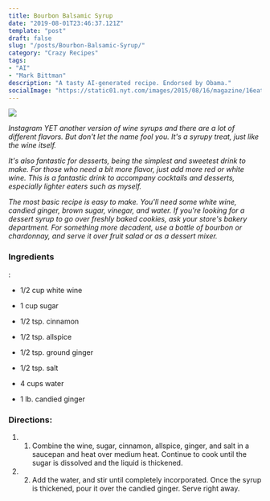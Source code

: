 ```yaml
---
title: Bourbon Balsamic Syrup
date: "2019-08-01T23:46:37.121Z"
template: "post"
draft: false
slug: "/posts/Bourbon-Balsamic-Syrup/"
category: "Crazy Recipes"
tags:
- "AI"
- "Mark Bittman"
description: "A tasty AI-generated recipe. Endorsed by Obama."
socialImage: "https://static01.nyt.com/images/2015/08/16/magazine/16eat2_bourbon/16eat2_bourbon-superJumbo.jpg"
---
```


![](https://static01.nyt.com/images/2015/08/16/magazine/16eat2_bourbon/16eat2_bourbon-superJumbo.jpg)

*Instagram YET another version of wine syrups and there are a lot of different flavors. But don't let the name fool you. It's a syrupy treat, just like the wine itself.*

*It's also fantastic for desserts, being the simplest and sweetest drink to make. For those who need a bit more flavor, just add more red or white wine. This is a fantastic drink to accompany cocktails and desserts, especially lighter eaters such as myself.*

*The most basic recipe is easy to make. You'll need some white wine, candied ginger, brown sugar, vinegar, and water. If you're looking for a dessert syrup to go over freshly baked cookies, ask your store's bakery department. For something more decadent, use a bottle of bourbon or chardonnay, and serve it over fruit salad or as a dessert mixer.*
### Ingredients

:

* 1/2 cup white wine

* 1 cup sugar

* 1/2 tsp. cinnamon

* 1/2 tsp. allspice

* 1/2 tsp. ground ginger

* 1/2 tsp. salt

* 4 cups water

* 1 lb. candied ginger
### Directions:

1. 1. Combine the wine, sugar, cinnamon, allspice, ginger, and salt in a saucepan and heat over medium heat. Continue to cook until the sugar is dissolved and the liquid is thickened.

1. 2. Add the water, and stir until completely incorporated. Once the syrup is thickened, pour it over the candied ginger. Serve right away.

